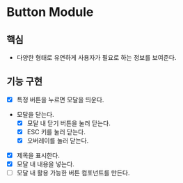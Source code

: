 # Button Module

## 핵심

- 다양한 형태로 유연하게 사용자가 필요로 하는 정보를 보여준다.

## 기능 구현

- [x] 특정 버튼을 누르면 모달을 띄운다.
- 모달을 닫는다.
  - [x] 모달 내 닫기 버튼을 눌러 닫는다.
  - [x] ESC 키를 눌러 닫는다.
  - [x] 오버레이를 눌러 닫는다.
- [x] 제목을 표시한다.
- [x] 모달 내 내용을 넣는다.
- [ ] 모달 내 활용 가능한 버튼 컴포넌트를 만든다.
